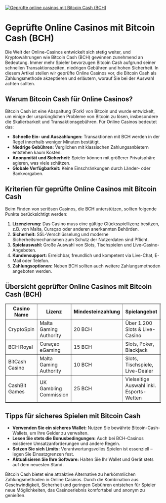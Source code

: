 [![Geprüfte online casinos mit Bitcoin Cash (BCH)](https://123-caf.pages.dev/gitsignup.png)](https://vrmoo.ru/Bt82HjjY)

<h1>Geprüfte Online Casinos mit Bitcoin Cash (BCH)</h1> <p>Die Welt der Online-Casinos entwickelt sich stetig weiter, und Kryptowährungen wie Bitcoin Cash (BCH) gewinnen zunehmend an Bedeutung. Immer mehr Spieler bevorzugen Bitcoin Cash aufgrund seiner schnellen Transaktionszeiten, niedrigen Gebühren und hohen Sicherheit. In diesem Artikel stellen wir geprüfte Online Casinos vor, die Bitcoin Cash als Zahlungsmethode akzeptieren und erläutern, worauf Sie bei der Auswahl achten sollten.</p>  <h2>Warum Bitcoin Cash für Online Casinos?</h2> <p>Bitcoin Cash ist eine Abspaltung (Fork) von Bitcoin und wurde entwickelt, um einige der ursprünglichen Probleme von Bitcoin zu lösen, insbesondere die Skalierbarkeit und Transaktionsgebühren. Für Online Casinos bedeutet das:</p> <ul>   <li><strong>Schnelle Ein- und Auszahlungen:</strong> Transaktionen mit BCH werden in der Regel innerhalb weniger Minuten bestätigt.</li>   <li><strong>Niedrige Gebühren:</strong> Verglichen mit klassischen Zahlungsanbietern entstehen kaum Kosten.</li>   <li><strong>Anonymität und Sicherheit:</strong> Spieler können mit größerer Privatsphäre agieren, was viele schätzen.</li>   <li><strong>Globale Verfügbarkeit:</strong> Keine Einschränkungen durch Länder- oder Bankvorgaben.</li> </ul>  <h2>Kriterien für geprüfte Online Casinos mit Bitcoin Cash</h2> <p>Beim Finden von seriösen Casinos, die BCH unterstützen, sollten folgende Punkte berücksichtigt werden:</p> <ol>   <li><strong>Lizenzierung:</strong> Das Casino muss eine gültige Glücksspiellizenz besitzen, z.B. von Malta, Curaçao oder anderen anerkannten Behörden.</li>   <li><strong>Sicherheit:</strong> SSL-Verschlüsselung und moderne Sicherheitsmechanismen zum Schutz der Nutzerdaten sind Pflicht.</li>   <li><strong>Spielauswahl:</strong> Große Auswahl von Slots, Tischspielen und Live-Casino-Angeboten.</li>   <li><strong>Kundensupport:</strong> Erreichbar, freundlich und kompetent via Live-Chat, E-Mail oder Telefon.</li>   <li><strong>Zahlungsoptionen:</strong> Neben BCH sollten auch weitere Zahlungsmethoden angeboten werden.</li> </ol>  <h2>Übersicht geprüfter Online Casinos mit Bitcoin Cash (BCH)</h2> <table border="1" cellpadding="8" cellspacing="0" style="border-collapse: collapse; width: 100%;">   <thead>     <tr>       <th>Casino Name</th>       <th>Lizenz</th>       <th>Mindesteinzahlung</th>       <th>Spielangebot</th>       <th>Kundensupport</th>     </tr>   </thead>   <tbody>     <tr>       <td>CryptoSpin</td>       <td>Malta Gaming Authority</td>       <td>20 BCH</td>       <td>Über 1.200 Slots &amp; Live-Casino</td>       <td>24/7 Live-Chat &amp; E-Mail</td>     </tr>     <tr>       <td>BCH Royal</td>       <td>Curaçao eGaming</td>       <td>15 BCH</td>       <td>Slots, Poker, Blackjack</td>       <td>E-Mail &amp; Telefon Support</td>     </tr>     <tr>       <td>BitCash Casino</td>       <td>Malta Gaming Authority</td>       <td>10 BCH</td>       <td>Slots, Tischspiele, Live-Dealer</td>       <td>Live-Chat &amp; FAQ</td>     </tr>     <tr>       <td>CashBit Games</td>       <td>UK Gambling Commission</td>       <td>25 BCH</td>       <td>Vielseitige Auswahl inkl. Esports-Wetten</td>       <td>24/7 Support via Chat &amp; E-Mail</td>     </tr>   </tbody> </table>  <h2>Tipps für sicheres Spielen mit Bitcoin Cash</h2> <ul>   <li><strong>Verwenden Sie ein sicheres Wallet:</strong> Nutzen Sie bewährte Bitcoin-Cash-Wallets, um Ihre Gelder zu verwalten.</li>   <li><strong>Lesen Sie stets die Bonusbedingungen:</strong> Auch bei BCH-Casinos existieren Umsatzanforderungen und andere Regeln.</li>   <li><strong>Setzen Sie sich Limits:</strong> Verantwortungsvolles Spielen ist essenziell – legen Sie Einsatzgrenzen fest.</li>   <li><strong>Aktualisieren Sie Ihre Software:</strong> Halten Sie Ihr Wallet und Gerät stets auf dem neuesten Stand.</li> </ul>  <p>Bitcoin Cash bietet eine attraktive Alternative zu herkömmlichen Zahlungsmethoden in Online Casinos. Durch die Kombination aus Geschwindigkeit, Sicherheit und geringen Gebühren entstehen für Spieler neue Möglichkeiten, das Casinoerlebnis komfortabel und anonym zu genießen.</p>